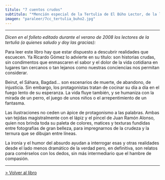 ```yaml
---
titulo: "7 cuentos crudos"
subtitulo: "*Mención especial de la Tertulia de El Búho Lector, de la librería Cervantes, de Oviedo, durante el curso 2007/2008.*"
imagen: "paraleer/7cc_tertulia_buho2.jpg"
---
```

* * *

_Dicen en el folleto editado durante el verano de 2008 los lectores de la tertulia (a quienes saludo y doy las gracias):_

Para leer este libro hay que estar dispuesto a descubrir realidades que escuecen. Ya Ricardo Gómez lo advierte en su título: son historias crudas, sin condimentos que enmascaren el sabor y el dolor de la vida cotidiana en lugares tan cercanos o tan lejanos como nuestras conciencias nos permitan considerar.

Beirut, el Sáhara, Bagdad… son escenarios de muerte, de abandono, de injusticia. Sin embargo, los protagonistas tratan de cocinar su día a día en el fuego lento de su esperanza. La vida fluye también, y se humaniza con la mirada de un perro, el juego de unos niños o el arrepentimiento de un fantasma.

Las ilustraciones no ceden un ápice de protagonismo a las palabras. Ambas van tejidas magistralmente con el lápiz y el pincel de Juan Ramón Alonso, quien nos brinda toda su paleta de colores, matices y texturas fundidas entre fotografías de gran belleza, para impregnarnos de la crudeza y la ternura que se dibujan entre líneas.

La ironía y el humor del absurdo ayudan a interrogar esas y otras realidades desde el lado menos dramático de la verdad pero, en definitiva, son relatos para comérselos con los dedos, sin más intermediario que el hambre de compasión.

* * *

[> Volver al libro](/ver/mislibros/cuentos-crudos)

